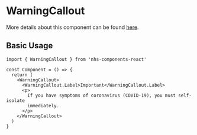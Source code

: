 # WarningCallout

More details about this component can be found [here](https://service-manual.nhs.uk/design-system/components/warning-callout).

## Basic Usage

```tsx
import { WarningCallout } from 'nhs-components-react'

const Component = () => {
  return (
    <WarningCallout>
      <WarningCallout.Label>Important</WarningCallout.Label>
      <p>
        If you have symptoms of coronavirus (COVID-19), you must self-isolate
        immediately.
      </p>
    </WarningCallout>
  )
}
```
